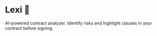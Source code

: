 # Lexi 💼

AI-powered contract analyzer. Identify risks and highlight clauses in your contract before signing.
